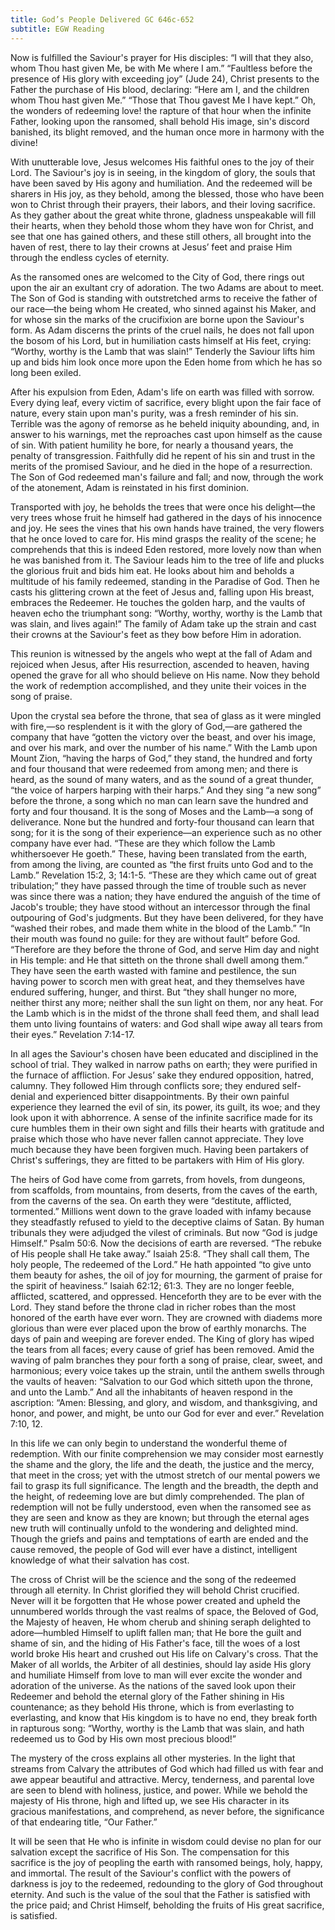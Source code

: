 ```yaml
---
title: God’s People Delivered GC 646c-652
subtitle: EGW Reading
---
```


Now is fulfilled the Saviour's prayer for His disciples: “I will that they also, whom Thou hast given Me, be with Me where I am.” “Faultless before the presence of His glory with exceeding joy” (Jude 24), Christ presents to the Father the purchase of His blood, declaring: “Here am I, and the children whom Thou hast given Me.” “Those that Thou gavest Me I have kept.” Oh, the wonders of redeeming love! the rapture of that hour when the infinite Father, looking upon the ransomed, shall behold His image, sin's discord banished, its blight removed, and the human once more in harmony with the divine!

With unutterable love, Jesus welcomes His faithful ones to the joy of their Lord. The Saviour's joy is in seeing, in the kingdom of glory, the souls that have been saved by His agony and humiliation. And the redeemed will be sharers in His joy, as they behold, among the blessed, those who have been won to Christ through their prayers, their labors, and their loving sacrifice. As they gather about the great white throne, gladness unspeakable will fill their hearts, when they behold those whom they have won for Christ, and see that one has gained others, and these still others, all brought into the haven of rest, there to lay their crowns at Jesus’ feet and praise Him through the endless cycles of eternity.

As the ransomed ones are welcomed to the City of God, there rings out upon the air an exultant cry of adoration. The two Adams are about to meet. The Son of God is standing with outstretched arms to receive the father of our race—the being whom He created, who sinned against his Maker, and for whose sin the marks of the crucifixion are borne upon the Saviour's form. As Adam discerns the prints of the cruel nails, he does not fall upon the bosom of his Lord, but in humiliation casts himself at His feet, crying: “Worthy, worthy is the Lamb that was slain!” Tenderly the Saviour lifts him up and bids him look once more upon the Eden home from which he has so long been exiled.

After his expulsion from Eden, Adam's life on earth was filled with sorrow. Every dying leaf, every victim of sacrifice, every blight upon the fair face of nature, every stain upon man's purity, was a fresh reminder of his sin. Terrible was the agony of remorse as he beheld iniquity abounding, and, in answer to his warnings, met the reproaches cast upon himself as the cause of sin. With patient humility he bore, for nearly a thousand years, the penalty of transgression. Faithfully did he repent of his sin and trust in the merits of the promised Saviour, and he died in the hope of a resurrection. The Son of God redeemed man's failure and fall; and now, through the work of the atonement, Adam is reinstated in his first dominion.

Transported with joy, he beholds the trees that were once his delight—the very trees whose fruit he himself had gathered in the days of his innocence and joy. He sees the vines that his own hands have trained, the very flowers that he once loved to care for. His mind grasps the reality of the scene; he comprehends that this is indeed Eden restored, more lovely now than when he was banished from it. The Saviour leads him to the tree of life and plucks the glorious fruit and bids him eat. He looks about him and beholds a multitude of his family redeemed, standing in the Paradise of God. Then he casts his glittering crown at the feet of Jesus and, falling upon His breast, embraces the Redeemer. He touches the golden harp, and the vaults of heaven echo the triumphant song: “Worthy, worthy, worthy is the Lamb that was slain, and lives again!” The family of Adam take up the strain and cast their crowns at the Saviour's feet as they bow before Him in adoration.

This reunion is witnessed by the angels who wept at the fall of Adam and rejoiced when Jesus, after His resurrection, ascended to heaven, having opened the grave for all who should believe on His name. Now they behold the work of redemption accomplished, and they unite their voices in the song of praise.

Upon the crystal sea before the throne, that sea of glass as it were mingled with fire,—so resplendent is it with the glory of God,—are gathered the company that have “gotten the victory over the beast, and over his image, and over his mark, and over the number of his name.” With the Lamb upon Mount Zion, “having the harps of God,” they stand, the hundred and forty and four thousand that were redeemed from among men; and there is heard, as the sound of many waters, and as the sound of a great thunder, “the voice of harpers harping with their harps.” And they sing “a new song” before the throne, a song which no man can learn save the hundred and forty and four thousand. It is the song of Moses and the Lamb—a song of deliverance. None but the hundred and forty-four thousand can learn that song; for it is the song of their experience—an experience such as no other company have ever had. “These are they which follow the Lamb whithersoever He goeth.” These, having been translated from the earth, from among the living, are counted as “the first fruits unto God and to the Lamb.” Revelation 15:2, 3; 14:1-5. “These are they which came out of great tribulation;” they have passed through the time of trouble such as never was since there was a nation; they have endured the anguish of the time of Jacob's trouble; they have stood without an intercessor through the final outpouring of God's judgments. But they have been delivered, for they have “washed their robes, and made them white in the blood of the Lamb.” “In their mouth was found no guile: for they are without fault” before God. “Therefore are they before the throne of God, and serve Him day and night in His temple: and He that sitteth on the throne shall dwell among them.” They have seen the earth wasted with famine and pestilence, the sun having power to scorch men with great heat, and they themselves have endured suffering, hunger, and thirst. But “they shall hunger no more, neither thirst any more; neither shall the sun light on them, nor any heat. For the Lamb which is in the midst of the throne shall feed them, and shall lead them unto living fountains of waters: and God shall wipe away all tears from their eyes.” Revelation 7:14-17.

In all ages the Saviour's chosen have been educated and disciplined in the school of trial. They walked in narrow paths on earth; they were purified in the furnace of affliction. For Jesus’ sake they endured opposition, hatred, calumny. They followed Him through conflicts sore; they endured self-denial and experienced bitter disappointments. By their own painful experience they learned the evil of sin, its power, its guilt, its woe; and they look upon it with abhorrence. A sense of the infinite sacrifice made for its cure humbles them in their own sight and fills their hearts with gratitude and praise which those who have never fallen cannot appreciate. They love much because they have been forgiven much. Having been partakers of Christ's sufferings, they are fitted to be partakers with Him of His glory.

The heirs of God have come from garrets, from hovels, from dungeons, from scaffolds, from mountains, from deserts, from the caves of the earth, from the caverns of the sea. On earth they were “destitute, afflicted, tormented.” Millions went down to the grave loaded with infamy because they steadfastly refused to yield to the deceptive claims of Satan. By human tribunals they were adjudged the vilest of criminals. But now “God is judge Himself.” Psalm 50:6. Now the decisions of earth are reversed. “The rebuke of His people shall He take away.” Isaiah 25:8. “They shall call them, The holy people, The redeemed of the Lord.” He hath appointed “to give unto them beauty for ashes, the oil of joy for mourning, the garment of praise for the spirit of heaviness.” Isaiah 62:12; 61:3. They are no longer feeble, afflicted, scattered, and oppressed. Henceforth they are to be ever with the Lord. They stand before the throne clad in richer robes than the most honored of the earth have ever worn. They are crowned with diadems more glorious than were ever placed upon the brow of earthly monarchs. The days of pain and weeping are forever ended. The King of glory has wiped the tears from all faces; every cause of grief has been removed. Amid the waving of palm branches they pour forth a song of praise, clear, sweet, and harmonious; every voice takes up the strain, until the anthem swells through the vaults of heaven: “Salvation to our God which sitteth upon the throne, and unto the Lamb.” And all the inhabitants of heaven respond in the ascription: “Amen: Blessing, and glory, and wisdom, and thanksgiving, and honor, and power, and might, be unto our God for ever and ever.” Revelation 7:10, 12.

In this life we can only begin to understand the wonderful theme of redemption. With our finite comprehension we may consider most earnestly the shame and the glory, the life and the death, the justice and the mercy, that meet in the cross; yet with the utmost stretch of our mental powers we fail to grasp its full significance. The length and the breadth, the depth and the height, of redeeming love are but dimly comprehended. The plan of redemption will not be fully understood, even when the ransomed see as they are seen and know as they are known; but through the eternal ages new truth will continually unfold to the wondering and delighted mind. Though the griefs and pains and temptations of earth are ended and the cause removed, the people of God will ever have a distinct, intelligent knowledge of what their salvation has cost.

The cross of Christ will be the science and the song of the redeemed through all eternity. In Christ glorified they will behold Christ crucified. Never will it be forgotten that He whose power created and upheld the unnumbered worlds through the vast realms of space, the Beloved of God, the Majesty of heaven, He whom cherub and shining seraph delighted to adore—humbled Himself to uplift fallen man; that He bore the guilt and shame of sin, and the hiding of His Father's face, till the woes of a lost world broke His heart and crushed out His life on Calvary's cross. That the Maker of all worlds, the Arbiter of all destinies, should lay aside His glory and humiliate Himself from love to man will ever excite the wonder and adoration of the universe. As the nations of the saved look upon their Redeemer and behold the eternal glory of the Father shining in His countenance; as they behold His throne, which is from everlasting to everlasting, and know that His kingdom is to have no end, they break forth in rapturous song: “Worthy, worthy is the Lamb that was slain, and hath redeemed us to God by His own most precious blood!”

The mystery of the cross explains all other mysteries. In the light that streams from Calvary the attributes of God which had filled us with fear and awe appear beautiful and attractive. Mercy, tenderness, and parental love are seen to blend with holiness, justice, and power. While we behold the majesty of His throne, high and lifted up, we see His character in its gracious manifestations, and comprehend, as never before, the significance of that endearing title, “Our Father.”

It will be seen that He who is infinite in wisdom could devise no plan for our salvation except the sacrifice of His Son. The compensation for this sacrifice is the joy of peopling the earth with ransomed beings, holy, happy, and immortal. The result of the Saviour's conflict with the powers of darkness is joy to the redeemed, redounding to the glory of God throughout eternity. And such is the value of the soul that the Father is satisfied with the price paid; and Christ Himself, beholding the fruits of His great sacrifice, is satisfied.